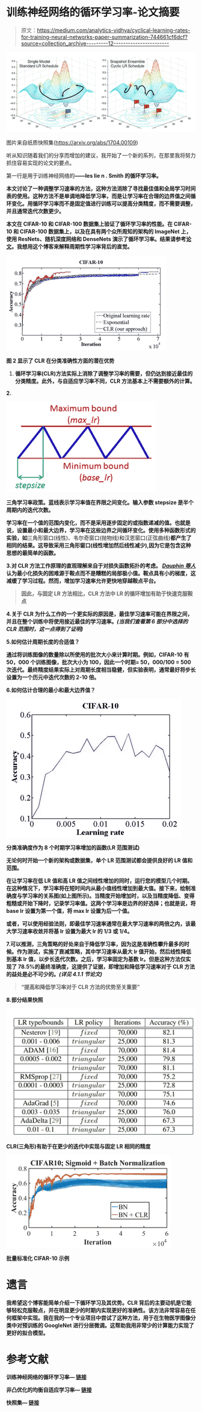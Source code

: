 # 训练神经网络的循环学习率-论文摘要

> 原文：<https://medium.com/analytics-vidhya/cyclical-learning-rates-for-training-neural-networks-paper-summarization-744661cf6dcf?source=collection_archive---------12----------------------->

![](img/127db227bc625fb74624e4622b771bbd.png)

图片来自纸质快照集(https://arxiv.org/abs/1704.00109)

听从知识随着我们的分享而增加的建议，我开始了一个新的系列，在那里我将努力抓住容易实现的论文的要点。

第一行是用于训练神经网络的[](https://arxiv.org/pdf/1506.01186.pdf)****——les lie n . Smith 的循环学习率。****

**本文讨论了一种调整学习速率的方法，这种方法消除了寻找最佳值和全局学习时间表的使用。这种方法不是单调地降低学习率，而是让学习率在合理的边界值之间循环变化。用循环学习率而不是固定值进行训练可以提高分类精度，而不需要调整，并且通常迭代次数更少。**

**本文在 CIFAR-10 和 CIFAR-100 数据集上验证了循环学习率的性能。在 CIFAR-10 和 CIFAR-100 数据集上，以及在具有两个众所周知的架构的 ImageNet 上，使用 ResNets、随机深度网络和 DenseNets 演示了循环学习率。结果请参考[论文](https://arxiv.org/pdf/1506.01186.pdf)。我想用这个博客来解释周期性学习率背后的直觉。**

**![](img/9c4a9a30d7031d46f5fdc8719563c4b2.png)**

**图 2 显示了 CLR 在分类准确性方面的潜在优势**

1.  **循环学习率(CLR)方法实际上消除了调整学习率的需要，但仍达到接近最佳的分类精度。此外，与自适应学习率不同，CLR 方法基本上不需要额外的计算。**

**2.**

**![](img/96814bde9966f403abfcbf4fde44413a.png)**

**三角学习率政策。蓝线表示学习率值在界限之间变化。输入参数 stepsize 是半个周期内的迭代次数。**

**学习率在一个值的范围内变化，而不是采用逐步固定的或指数递减的值。也就是说，设置最小和最大边界，学习率在这些边界之间循环变化。使用多种函数形式的实验，如**三角形窗口(线性)、韦尔奇窗口(抛物线)和汉恩窗口(正弦曲线)**都产生了相同的结果。这导致采用三角形窗口(线性增加然后线性减少),因为它是包含这种思想的最简单的函数。**

**3.对 CLR 方法工作原理的直观理解来自于对损失函数拓扑的考虑。 [*Dauphin 等人*](https://arxiv.org/abs/1502.04390) 认为最小化损失的困难源于鞍点而不是糟糕的局部极小值。鞍点具有小的梯度，这减缓了学习过程。然而，增加学习速率允许更快地穿越鞍点平台。**

> **因此，与固定 LR 方法相比，CLR 方法中 LR 的循环增加有助于快速克服鞍点**

**4.关于 CLR 为什么工作的一个更实际的原因是，最佳学习速率可能在界限之间，并且在整个训练中将使用接近最佳的学习速率。*(当我们查看第 6 部分中选择的 CLR 范围时，这一点得到了证明)***

**5.**如何估计周期长度的合适值？****

**通过将训练图像的数量除以所使用的批次大小来计算时期。例如，CIFAR-10 有 50，000 个训练图像，批次大小为 100，因此一个时期= 50，000/100 = 500 次迭代。最终精度结果实际上对周期长度相当稳健，但实验表明，通常最好将步长设置为一个历元中迭代次数的 2-10 倍。**

**6.如何估计合理的最小和最大边界值？**

**![](img/806d0a68a06ff451c97bc840d1ab4836.png)**

**分类准确度作为 8 个时期学习率增加的函数(LR 范围测试)**

**无论何时开始一个新的架构或数据集，单个 **LR 范围测试**都会提供良好的 LR 值和范围。**

**在让学习率在低 LR 值和高 LR 值之间线性增加的同时，运行您的模型几个时期。在这种情况下，学习率将在短时间内从最小值线性增加到最大值。接下来，绘制准确度与学习率的关系图(如上图所示)。当精度开始增加时，以及当精度降低、变得粗糙或开始下降时，记录学习率值。这两个学习率是边界的好选择；也就是说，将 base lr 设置为第一个值，将 max lr 设置为后一个值。**

**或者，可以使用经验法则，即最佳学习速率通常在最大学习速率的两倍之内，该最大学习速率收敛并将基 lr 设置为最大 lr 的 1/3 或 1/4。**

**7.可以推测，三角策略的好处来自于降低学习率，因为这是准确性攀升最多的时候。作为测试，实施了衰减策略，其中学习速率从最大 lr 值开始，然后线性降低到基本 lr 值，以步长迭代次数。之后，学习率固定为基数 lr。但是这种方法仅实现了 78.5%的最终准确度，这提供了证据，即增加和降低学习速率对于 CLR 方法的益处是必不可少的。*(详见 4.1.1 节论文)***

> **“提高和降低学习率对于 CLR 方法的优势至关重要”**

**8.**部分结果快照****

**![](img/e11989c459c528723eca5864947eb39f.png)**

**CLR(三角形)有助于在更少的迭代中实现与固定 LR 相同的精度**

**![](img/35b19d141423cd1381c41a9c2d60ff11.png)**

**批量标准化 CIFAR-10 示例**

# ****遗言****

**我希望这个博客能简单介绍一下循环学习及其优势。CLR 背后的主要动机是它能够轻松克服鞍点，并在明显更少的时期内实现更好的准确性。该方法非常容易在任何框架中实现。我在我的一个专业项目中尝试了这种方法，用于在生物医学图像分类中对预训练的 GoogleNet 进行分层微调。这帮助我用非常少的计算能力实现了更好的拟合模型。**

# ****参考文献****

**训练神经网络的循环学习率— [链接](https://arxiv.org/pdf/1506.01186.pdf)**

**非凸优化的均衡自适应学习率— [链接](https://arxiv.org/abs/1502.04390)**

**快照集— [链接](https://arxiv.org/abs/1704.00109)**